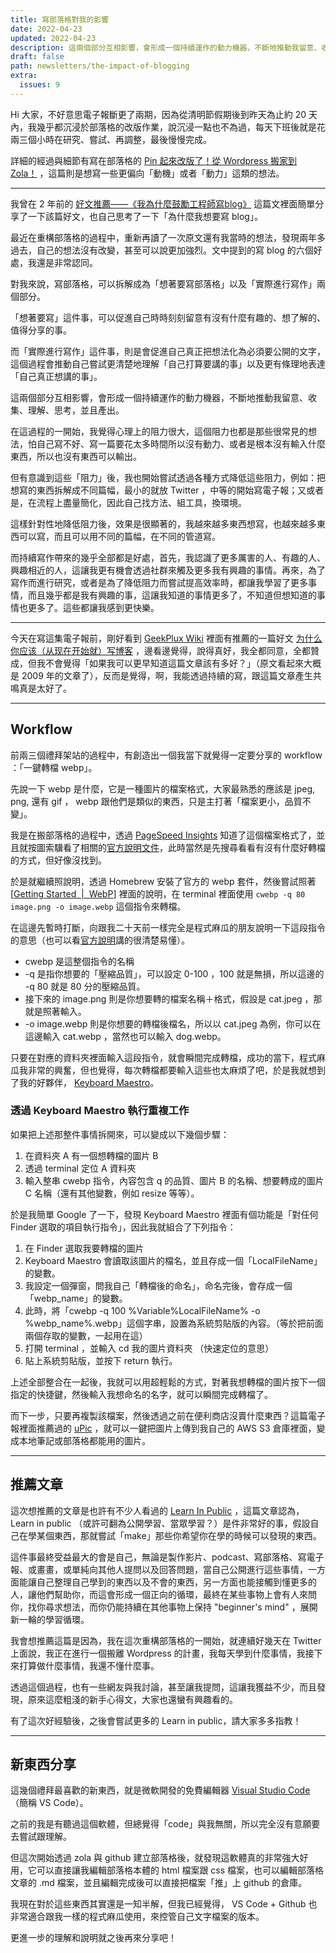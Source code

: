 ```yaml
---
title: 寫部落格對我的影響
date: 2022-04-23
updated: 2022-04-23
description: 這兩個部分互相影響，會形成一個持續運作的動力機器，不斷地推動我留意、收集、理解、思考，並且產出。
draft: false
path: newsletters/the-impact-of-blogging
extra:
  issues: 9
---
```


Hi 大家，不好意思電子報斷更了兩期，因為從清明節假期後到昨天為止約 20 天內，我幾乎都沉浸於部落格的改版作業，說沉浸一點也不為過，每天下班後就是花兩三個小時在研究、嘗試、再調整，最後慢慢完成。

詳細的經過與細節有寫在部落格的 [Pin 起來改版了！從 Wordpress 搬家到 Zola！](@/blog/rebuilt-pinchlime.md) ，這篇則是想寫一些更偏向「動機」或者「動力」這類的想法。

<!-- more -->

---

我曾在 2 年前的 [好文推薦——《我為什麼鼓勵工程師寫blog》](@/blog/random-why-should-we-keep-blogging.md) 這篇文裡面簡單分享了一下該篇好文，也自己思考了一下「為什麼我想要寫 blog」。

最近在重構部落格的過程中，重新再讀了一次原文還有我當時的想法，發現兩年多過去，自己的想法沒有改變，甚至可以說更加強烈。文中提到的寫 blog 的六個好處，我還是非常認同。

對我來說，寫部落格，可以拆解成為「想著要寫部落格」以及「實際進行寫作」兩個部分。

「想著要寫」這件事，可以促進自己時時刻刻留意有沒有什麼有趣的、想了解的、值得分享的事。

而「實際進行寫作」這件事，則是會促進自己真正把想法化為必須要公開的文字，這個過程會推動自己嘗試更清楚地理解「自己打算要講的事」以及更有條理地表達「自己真正想講的事」。

這兩個部分互相影響，會形成一個持續運作的動力機器，不斷地推動我留意、收集、理解、思考，並且產出。

在這過程的一開始，我覺得心理上的阻力很大，這個阻力也都是那些很常見的想法，怕自己寫不好、寫一篇要花太多時間所以沒有動力、或者是根本沒有輸入什麼東西，所以也沒有東西可以輸出。

但有意識到這些「阻力」後，我也開始嘗試透過各種方式降低這些阻力，例如：把想寫的東西拆解成不同篇幅，最小的就放 Twitter ，中等的開始寫電子報；又或者是，在流程上盡量簡化，因此自己找方法、組工具，換環境。

這樣針對性地降低阻力後，效果是很顯著的，我越來越多東西想寫，也越來越多東西可以寫，而且可以用不同的篇幅，在不同的管道寫。

而持續寫作帶來的幾乎全部都是好處，首先，我認識了更多厲害的人、有趣的人、興趣相近的人，這讓我更有機會透過社群來觸及更多我有興趣的事情。再來，為了寫作而進行研究，或者是為了降低阻力而嘗試提高效率時，都讓我學習了更多事情，而且幾乎都是我有興趣的事，這讓我知道的事情更多了，不知道但想知道的事情也更多了。這些都讓我感到更快樂。

---

今天在寫這集電子報前，剛好看到 [GeekPlux Wiki](https://wiki.geekplux.com/#/page/GeekPlux%20Wiki) 裡面有推薦的一篇好文 [为什么你应该（从现在开始就）写博客](http://mindhacks.cn/2009/02/15/why-you-should-start-blogging-now/) ，邊看邊覺得，說得真好，我全都同意，全都贊成，但我不會覺得「如果我可以更早知道這篇文章該有多好？」（原文看起來大概是 2009 年的文章了），反而是覺得，啊，我能透過持續的寫，跟這篇文章產生共鳴真是太好了。

---

## Workflow

前兩三個禮拜架站的過程中，有創造出一個我當下就覺得一定要分享的 workflow ：「一鍵轉檔 webp」。

先說一下 webp 是什麼，它是一種圖片的檔案格式，大家最熟悉的應該是 jpeg, png, 還有 gif ， webp 跟他們是類似的東西，只是主打著「檔案更小，品質不變」。

我是在搬部落格的過程中，透過 [PageSpeed Insights](https://pagespeed.web.dev/) 知道了這個檔案格式了，並且就按圖索驥看了相關的[官方說明文件](https://developers.google.com/speed/webp)，此時當然是先搜尋看看有沒有什麼好轉檔的方式，但好像沒找到。

於是就繼續照說明，透過 Homebrew 安裝了官方的 webp 套件，然後嘗試照著 [[Getting Started  |  WebP](https://developers.google.com/speed/webp/docs/using)] 裡面的說明，在 terminal 裡面使用 `cwebp -q 80 image.png -o image.webp` 這個指令來轉檔。

在這邊先暫時打斷，向跟我二十天前一樣完全是程式麻瓜的朋友說明一下這段指令的意思（也可以看[官方說明](https://developers.google.com/speed/webp/docs/cwebp)講的很清楚易懂）。

- cwebp 是這整個指令的名稱 
- -q 是指你想要的「壓縮品質」，可以設定 0-100 ，100 就是無損，所以這邊的 -q 80 就是 80 分的壓縮品質。
- 接下來的 image.png 則是你想要轉的檔案名稱＋格式，假設是 cat.jpeg ，那就是照著輸入。
- -o image.webp 則是你想要的轉檔後檔名，所以以 cat.jpeg 為例，你可以在這邊輸入 cat.webp ，當然也可以輸入 dog.webp。

只要在對應的資料夾裡面輸入這段指令，就會瞬間完成轉檔，成功的當下，程式麻瓜我非常的興奮，但也覺得，每次轉檔都要輸入這些也太麻煩了吧，於是我就想到了我的好夥伴， [Keyboard Maestro](https://www.keyboardmaestro.com/)。

### 透過 Keyboard Maestro 執行重複工作

如果把上述那整件事情拆開來，可以變成以下幾個步驟：
1. 在資料夾 A 有一個想轉檔的圖片 B
2. 透過 terminal 定位 A 資料夾
3. 輸入整串 cwebp 指令，內容包含 q 的品質、圖片 B 的名稱、想要轉成的圖片 C 名稱（還有其他變數，例如 resize 等等）。

於是我簡單 Google 了一下，發現 Keyboard Maestro 裡面有個功能是「對任何 Finder 選取的項目執行指令」，因此我就組合了下列指令：

1. 在 Finder 選取我要轉檔的圖片
2. Keyboard Maestro 會讀取該圖片的檔名，並且存成一個「LocalFileName」的變數。
3. 我設定一個彈窗，問我自己「轉檔後的命名」，命名完後，會存成一個「webp_name」的變數。
4. 此時，將「cwebp -q 100 %Variable%LocalFileName% -o %webp_name%.webp」這個字串，設置為系統剪貼版的內容。（等於把前面兩個存取的變數，一起用在這）
5. 打開 terminal ，並輸入 cd 我的圖片資料夾 （快速定位的意思）
6. 貼上系統剪貼版，並按下 return 執行。

上述全部整合在一起後，我就可以用超輕鬆的方式，對著我想轉檔的圖片按下一個指定的快捷鍵，然後輸入我想命名的名字，就可以瞬間完成轉檔了。

而下一步，只要再複製該檔案，然後透過之前在便利商店沒賣什麼東西？這篇電子報裡面推薦過的 [uPic](https://github.com/gee1k/uPic) ，就可以一鍵把圖片上傳到我自己的 AWS S3 倉庫裡面，變成本地筆記或部落格都能用的圖片。


---

## 推薦文章

這次想推薦的文章是也許有不少人看過的 [Learn In Public](https://www.swyx.io/learn-in-public/) ，這篇文章認為， Learn in public （或許可翻為公開學習、當眾學習？）是件非常好的事，假設自己在學某個東西，那就嘗試「make」那些你希望你在學的時候可以發現的東西。

這件事最終受益最大的會是自己，無論是製作影片、podcast、寫部落格、寫電子報、或畫畫，或單純向其他人提問以及回答問題，當自己公開進行這些事情，一方面能讓自己整理自己學到的東西以及不會的東西，另一方面也能接觸到懂更多的人，讓他們幫助你，而這會形成一個正向的循環，最終在某些事物上會有人來問你，找你尋求想法，而你仍能持續在其他事物上保持 "beginner's mind" ，展開新一輪的學習循環。

我會想推薦這篇是因為，我在這次重構部落格的一開始，就連續好幾天在 Twitter 上面說，我正在進行一個搬離 Wordpress 的計畫，我每天學到什麼事情，我接下來打算做什麼事情，我還不懂什麼事。

透過這個過程，也有一些網友與我討論，甚至讓我提問，這讓我獲益不少，而且發現，原來這麼粗淺的新手心得文，大家也還蠻有興趣看的。

有了這次好經驗後，之後會嘗試更多的 Learn in public，請大家多多指教！


---

## 新東西分享

這幾個禮拜最喜歡的新東西，就是微軟開發的免費編輯器 [Visual Studio Code](https://code.visualstudio.com/) （簡稱 VS Code）。

之前的我是有聽過這個軟體，但總覺得「code」與我無關，所以完全沒有意願要去嘗試跟理解。

但這次開始透過 zola 與 github 建立部落格後，就發現這軟體真的非常強大好用，它可以直接讓我編輯部落格本體的 html 檔案跟 css 檔案，也可以編輯部落格文章的 .md 檔案，並且編輯完成後可以直接把檔案「推」上 github 的倉庫。

我現在對於這些東西其實還是一知半解，但我已經覺得， VS Code + Github 也非常適合跟我一樣的程式麻瓜使用，來控管自己文字檔案的版本。

更進一步的理解和說明就之後再來分享吧！